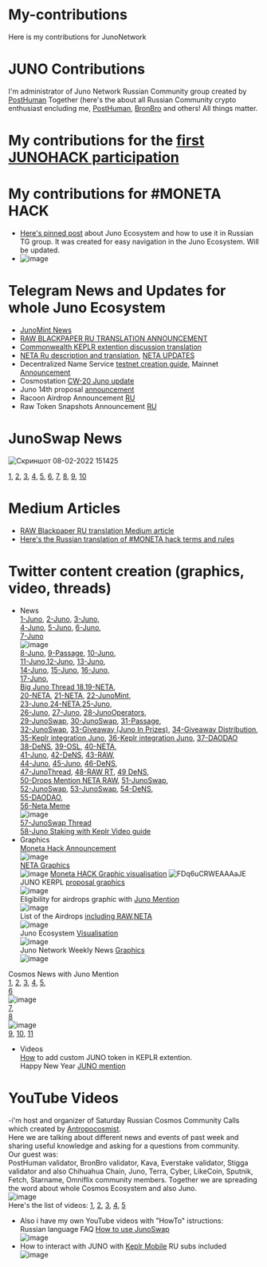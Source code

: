 # My-contributions
Here is my contributions for JunoNetwork
# JUNO Contributions
I'm administrator of Juno Network Russian Community group created by [PostHuman](https://github.com/Antropocosmist)
Together (here's the about all Russian Community crypto enthusiast encluding me, [PostHuman](https://github.com/Antropocosmist), [BronBro](https://github.com/CyberObiOne) and others! All things matter. 
# My contributions for the [first JUNOHACK participation](https://telegra.ph/My-contributions-for-Ru-Junø-Eco-10-09)
# My contributions for #MONETA HACK
- [Here's pinned post](https://t.me/juno_ru/2527) about Juno Ecosystem and how to use it in Russian TG group. 
 It was created for easy navigation in the Juno Ecosystem. Will be updated.
- ![image](https://user-images.githubusercontent.com/92199696/152983538-090cc3a7-573e-48b9-91ac-bbb1a7bf6cc6.png)
# Telegram News and Updates for whole Juno Ecosystem
- [JunoMint News](https://t.me/juno_ru/2624)
- [RAW BLACKPAPER RU TRANSLATION ANNOUNCEMENT](https://t.me/juno_ru/3638)
- [Commonwealth KEPLR extention discussion translation](https://t.me/juno_ru/2761)
- [NETA Ru description and translation](https://t.me/juno_ru/2541), [NETA UPDATES](https://t.me/juno_ru/3659)
- Decentralized Name Service [testnet creation guide](https://t.me/juno_ru/2899), Mainnet [Announcement](https://t.me/juno_ru/3346)
- Cosmostation [CW-20 Juno update](https://t.me/juno_ru/4590)
- Juno 14th proposal [announcement](https://t.me/juno_ru/4765)
- Racoon Airdrop Announcement [RU](https://t.me/juno_ru/4836)
- Raw Token Snapshots Announcement [RU](https://t.me/juno_ru/4906)
 # JunoSwap News 
![Скриншот 08-02-2022 151425](https://user-images.githubusercontent.com/92199696/152984920-8b59b050-8f78-45ab-b9c1-3ddce25a27c7.jpg)

[1](https://t.me/juno_ru/2964), [2](https://t.me/juno_ru/3052), [3](https://t.me/juno_ru/3129), [4](https://t.me/juno_ru/3258), [5](https://t.me/juno_ru/3290), [6](https://t.me/juno_ru/3291), [7](https://t.me/juno_ru/3299), [8](https://t.me/juno_ru/3320), [9](https://t.me/juno_ru/3512), [10](https://t.me/juno_ru/3694)
# Medium Articles 
- [RAW Blackpaper RU translation Medium article](https://link.medium.com/d8Q7dCEdcnb)
- [Here's the Russian translation of #MONETA hack terms and rules](https://medium.com/@Medniyy/moneta-hacks-открывая-инновации-на-совместимой-сети-смарт-контрактов-junø-9ac7426808be)
# Twitter content creation (graphics, video, threads) 
- News <br />
[1-Juno](https://twitter.com/CosmosEcosystem/status/1455079158367887361), [2-Juno](https://twitter.com/CosmosEcosystem/status/1455492127438393346), [3-Juno](https://twitter.com/CosmosEcosystem/status/1458874300157644805),<br />
[4-Juno](https://twitter.com/CosmosEcosystem/status/1459920533496213511), [5-Juno](https://twitter.com/CosmosEcosystem/status/1461659786974576642), [6-Juno](https://twitter.com/CosmosEcosystem/status/1461980409282052099),<br />
[7-Juno](https://twitter.com/CosmosEcosystem/status/1462797648902168578) <br /> ![image](https://user-images.githubusercontent.com/92199696/152990423-a84e434e-8a8d-4cdc-8593-877d51547ba4.png) <br />
[8-Juno](https://twitter.com/CosmosEcosystem/status/1463193302522642439), [9-Passage](https://twitter.com/CosmosEcosystem/status/1463527272040828928), [10-Juno](https://twitter.com/CosmosEcosystem/status/1465723356326596616), <br />
[11-Juno](https://twitter.com/CosmosEcosystem/status/1467568377937989647),[12-Juno](https://twitter.com/CosmosEcosystem/status/1467903056129970177), [13-Juno](https://twitter.com/CosmosEcosystem/status/1468245259721359366),<br />
[14-Juno](https://twitter.com/CosmosEcosystem/status/1468675998363365384), [15-Juno](https://twitter.com/CosmosEcosystem/status/1470078826847817734), [16-Juno](https://twitter.com/CosmosEcosystem/status/1470437897169948673),<br />
[17-Juno](https://twitter.com/CosmosEcosystem/status/1471163713700913154),<br /> [Big Juno Thread 18](https://twitter.com/CosmosEcosystem/status/1471393166356094976),[19-NETA](https://twitter.com/CosmosEcosystem/status/1471490472845602817),<br />
[20-NETA](https://twitter.com/CosmosEcosystem/status/1471764307163729920), [21-NETA](https://twitter.com/CosmosEcosystem/status/1472421110184562690), [22-JunoMint](https://twitter.com/CosmosEcosystem/status/1474294220840222720),<br />
[23-Juno](https://twitter.com/CosmosEcosystem/status/1475406175554482182),[24-NETA](https://twitter.com/NetaMoney/status/1476523072689684480),[25-Juno](https://twitter.com/CosmosEcosystem/status/1476788243706388480),<br />
[26-Juno](https://twitter.com/JunoNetwork/status/1477277769176334336), 
[27-Juno](https://twitter.com/CosmosEcosystem/status/1479834692664840195), [28-JunoOperators](https://twitter.com/CosmosEcosystem/status/1480935384792055812),<br />
[29-JunoSwap](https://twitter.com/CosmosEcosystem/status/1481263041413013505), [30-JunoSwap](https://twitter.com/CosmosEcosystem/status/1481979733080526852), [31-Passage](https://twitter.com/CosmosEcosystem/status/1481981563738988544),<br />
[32-JunoSwap](https://twitter.com/CosmosEcosystem/status/1482469781810855944), [33-Giveaway (Juno In Prizes)](https://twitter.com/CosmosEcosystem/status/1481643002955141128), [34-Giveaway Distribution](https://twitter.com/CosmosEcosystem/status/1482706723001540612),<br />
[35-Keplr integration Juno](https://twitter.com/CosmosEcosystem/status/1483069391973621761), [36-Keplr integration Juno](https://twitter.com/CosmosEcosystem/status/1483428031591067649), [37-DAODAO](https://twitter.com/CosmosEcosystem/status/1483458340730675207)<br />
[38-DeNS](https://twitter.com/CosmosEcosystem/status/1484220439274704896), [39-OSL](https://twitter.com/CosmosEcosystem/status/1484595748196990979), [40-NETA](https://twitter.com/CosmosEcosystem/status/1485302432653533191),<br />
[41-Juno](https://twitter.com/CosmosEcosystem/status/1485668922200363020), [42-DeNS](https://twitter.com/CosmosEcosystem/status/1485668910695395328), [43-RAW](https://twitter.com/Core1_official/status/1485733958251917312),<br />
[44-Juno](https://twitter.com/CosmosEcosystem/status/1486718267733381130), [45-Juno](https://twitter.com/CosmosEcosystem/status/1486721657888657409), [46-DeNS](https://twitter.com/CosmosEcosystem/status/1486725886372028418),<br />
[47-JunoThread](https://twitter.com/CosmosEcosystem/status/1486764766022537222), 
[48-RAW RT](https://twitter.com/junoswapdex/status/1487022328127098886), [49 DeNS](https://twitter.com/CosmosEcosystem/status/1487115127312850951),<br />
[50-Drops Mention NETA RAW](https://twitter.com/CosmosEcosystem/status/1487186455302656006), [51-JunoSwap](https://twitter.com/CosmosEcosystem/status/1487511056511807488),<br />
[52-JunoSwap](https://twitter.com/CosmosEcosystem/status/1487748487634685952), [53-JunoSwap](https://twitter.com/CosmosEcosystem/status/1487754296011763720), [54-DeNS](https://twitter.com/CosmosEcosystem/status/1488852348168507399),<br />
[55-DAODAO](https://twitter.com/CosmosEcosystem/status/1489277262457311232),<br /> [56-Neta Meme](https://twitter.com/CosmosEcosystem/status/1489590146316095492)<br />
![image](https://user-images.githubusercontent.com/92199696/152997770-fd4a296d-3cab-451f-8752-cd9e16926aa0.png) <br />
[57-JunoSwap Thread](https://twitter.com/CosmosEcosystem/status/1489877080917614593) <br /> [58-Juno Staking with Keplr Video guide](https://twitter.com/CosmosEcosystem/status/1493968066220380162) 
- Graphics <br />
[Moneta Hack Announcement](https://twitter.com/CosmosEcosystem/status/1457424400127508488) <br /> 
![image](https://user-images.githubusercontent.com/92199696/152988298-85410a9b-a4ee-48f7-9cba-3b3c3df3f3fc.png) <br />
[NETA Graphics](https://twitter.com/CosmosEcosystem/status/1474035587019587589) <br />
![image](https://user-images.githubusercontent.com/92199696/152992990-138df8d2-4534-4f26-ba17-442014419cf7.png)
[Moneta HACK Graphic visualisation](https://twitter.com/CosmosEcosystem/status/1457684726186233859)
![FDq6uCRWEAAAaJE](https://user-images.githubusercontent.com/92199696/152988575-ecefcfed-7945-45f9-a243-bcbbfd40d5ae.jpg) <br />
JUNO KERPL [proposal graphics](https://twitter.com/CosmosEcosystem/status/1480852667710771201)<br />
![image](https://user-images.githubusercontent.com/92199696/152994525-e87cf49d-4690-4391-b96b-bb94bb85313e.png)<br />
Eligibility for airdrops graphic with [Juno Mention](https://twitter.com/CosmosEcosystem/status/1480919846422564872)<br />
![image](https://user-images.githubusercontent.com/92199696/152994460-e7286b00-f755-4beb-b329-9266b629da6b.png)<br />
List of the Airdrops [including RAW,NETA](https://twitter.com/CosmosEcosystem/status/1484920494377902090)<br />
![image](https://user-images.githubusercontent.com/92199696/152998086-0b33ca97-8d41-425c-9d37-492f028c6dad.png)<br />
Juno Ecosystem [Visualisation](https://twitter.com/CosmosEcosystem/status/1492477747163275269)<br />
![image](https://user-images.githubusercontent.com/92199696/153711995-e060829a-5cf3-4cbc-9f6d-169d0f051749.png)<br />
Juno Network Weekly News [Graphics](https://twitter.com/CosmosEcosystem/status/1493599389457207306)<br/>
![image](https://user-images.githubusercontent.com/92199696/154087640-120468d7-33be-4c26-9349-63ea25452f28.png)<br/>



Cosmos News with Juno Mention <br /> [1](https://twitter.com/CosmosEcosystem/status/1459241853648347148), [2](https://twitter.com/CosmosEcosystem/status/1461720436841058318), [3](https://twitter.com/CosmosEcosystem/status/1464298546711175181), [4](https://twitter.com/CosmosEcosystem/status/1466853702355066892), [5](https://twitter.com/CosmosEcosystem/status/1469367168806567939), <br /> [6](https://twitter.com/CosmosEcosystem/status/1471901756569305097) <br /> 
![image](https://user-images.githubusercontent.com/92199696/152992547-5e3a935a-3418-4693-ac8e-c12ce546b0dc.png) <br /> 
[7](https://twitter.com/CosmosEcosystem/status/1474449617777565698),<br /> [8](https://twitter.com/CosmosEcosystem/status/1482022751695249412)<br /> 
![image](https://user-images.githubusercontent.com/92199696/152995220-c9546ca0-33ee-43c3-9509-b9409f459b7a.png)<br />
[9](https://twitter.com/CosmosEcosystem/status/1484649432050249735), [10](https://twitter.com/CosmosEcosystem/status/1487170430997876737), [11](https://twitter.com/CosmosEcosystem/status/1492208935415201792)


- Videos <br />
[How](https://twitter.com/CosmosEcosystem/status/1475492838603382791) to add custom JUNO token in KEPLR extention.<br /> 
Happy New Year [JUNO mention](https://twitter.com/CosmosEcosystem/status/1476619047705919492)<br /> 

# YouTube Videos
-i'm host and organizer of Saturday Russian Cosmos Community Calls which created by [Antropocosmist](https://github.com/Antropocosmist).<br /> 
Here we are talking about different news and events of past week and sharing useful knowledge and asking for a questions from community. <br /> 
Our guest was: <br /> 
PostHuman validator, BronBro validator, Kava, Everstake validator, Stigga validator and also Chihuahua Chain, Juno, Terra, Cyber, LikeCoin, Sputnik, Fetch, Starname, Omniflix community members. Together we are spreading the word about whole Cosmos Ecosystem and also Juno.<br />
![image](https://user-images.githubusercontent.com/92199696/153003020-3352a915-a50f-4b08-ac6c-c4f5ba0e17d1.png)<br />
Here's the list of videos:
[1](https://www.youtube.com/watch?v=-Vh11IKW2s8&t=6371s), [2](https://www.youtube.com/watch?v=hBahRIN9EZc&t=5885s), [3](https://www.youtube.com/watch?v=Xttxgoenpl4&t=1252s), [4](https://www.youtube.com/watch?v=LJ1UNcsNCOw&t=193s), [5](https://www.youtube.com/watch?v=8CkvX_2odvk)
 - Also i have my own YouTube videos with "HowTo" istructions:<br />
 Russian language FAQ [How to use JunoSwap](https://www.youtube.com/watch?v=4bL8m9mq1d4)<br />
 ![image](https://user-images.githubusercontent.com/92199696/153003798-2b81f236-7b14-4cf0-bd80-2cfd81a18f11.png)<br />
- How to interact with JUNO with [Keplr Mobile](https://www.youtube.com/watch?v=UrN_svxHaXI) RU subs included <br />
![image](https://user-images.githubusercontent.com/92199696/154334497-9808dc76-fd9b-409f-86a2-dee08f013fb8.png) <br />




